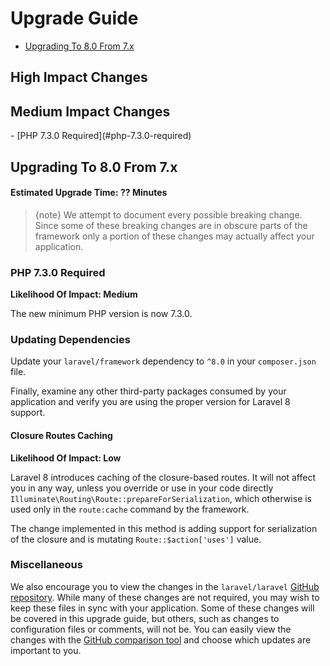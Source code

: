 # Upgrade Guide

- [Upgrading To 8.0 From 7.x](#upgrade-8.0)

<a name="high-impact-changes"></a>
## High Impact Changes

<a name="medium-impact-changes"></a>
## Medium Impact Changes

<div class="content-list" markdown="1">
- [PHP 7.3.0 Required](#php-7.3.0-required)
</div>

<a name="upgrade-8.0"></a>
## Upgrading To 8.0 From 7.x

#### Estimated Upgrade Time: ?? Minutes

> {note} We attempt to document every possible breaking change. Since some of these breaking changes are in obscure parts of the framework only a portion of these changes may actually affect your application.

<a name="php-7.3.0-required"></a>
### PHP 7.3.0 Required

**Likelihood Of Impact: Medium**

The new minimum PHP version is now 7.3.0.

<a name="updating-dependencies"></a>
### Updating Dependencies

Update your `laravel/framework` dependency to `^8.0` in your `composer.json` file.

Finally, examine any other third-party packages consumed by your application and verify you are using the proper version for Laravel 8 support.

<a name="closure-routes-caching"></a>
#### Closure Routes Caching

**Likelihood Of Impact: Low**

Laravel 8 introduces caching of the closure-based routes. It will not affect you in any way, unless you override or use in your code directly `Illuminate\Routing\Route::prepareForSerialization`, which otherwise is used only in the `route:cache` command by the framework.

The change implemented in this method is adding support for serialization of the closure and is mutating `Route::$action['uses']` value.

<a name="miscellaneous"></a>
### Miscellaneous

We also encourage you to view the changes in the `laravel/laravel` [GitHub repository](https://github.com/laravel/laravel). While many of these changes are not required, you may wish to keep these files in sync with your application. Some of these changes will be covered in this upgrade guide, but others, such as changes to configuration files or comments, will not be. You can easily view the changes with the [GitHub comparison tool](https://github.com/laravel/laravel/compare/6.x...master) and choose which updates are important to you.
